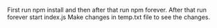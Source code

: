 First run npm install and then after that run npm forever.
After that run forever start index.js
Make changes in temp.txt file to see the changes.
